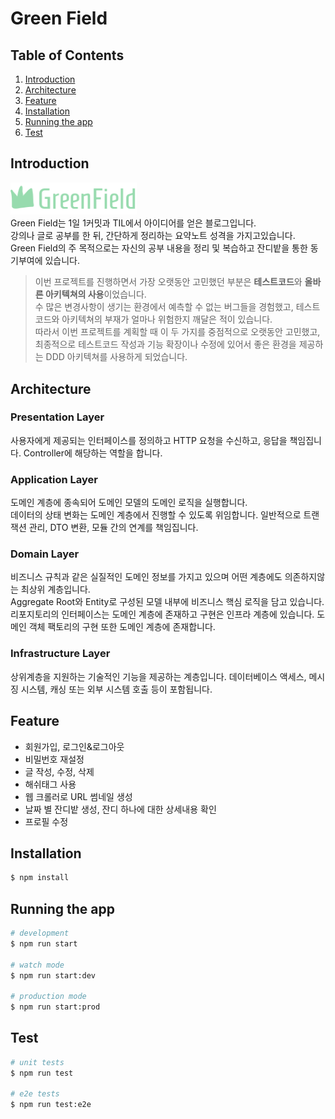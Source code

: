 # Green Field

## Table of Contents

1. [ Introduction ](#introduction)
2. [ Architecture ](#architecture)
3. [ Feature ](#feature)
4. [ Installation ](#installation)
5. [ Running the app ](#running-app)
6. [ Test ](#test)

<a name="introduction"></a>

## Introduction

<img src="logo.png" width="40%" height="30%" alt="GreenField Logo"></img></br>
Green Field는 1일 1커밋과 TIL에서 아이디어를 얻은 블로그입니다.</br>
강의나 글로 공부를 한 뒤, 간단하게 정리하는 요약노트 성격을 가지고있습니다.</br>
Green Field의 주 목적으로는 자신의 공부 내용을 정리 및 복습하고 잔디밭을 통한 동기부여에 있습니다.

> 이번 프로젝트를 진행하면서 가장 오랫동안 고민했던 부분은 **테스트코드**와 **올바른 아키텍쳐의 사용**이었습니다.</br>
> 수 많은 변경사항이 생기는 환경에서 예측할 수 없는 버그들을 경험했고, 테스트코드와 아키텍쳐의 부재가 얼마나 위험한지 깨달은 적이 있습니다.</br>
> 따라서 이번 프로젝트를 계획할 때 이 두 가지를 중점적으로 오랫동안 고민했고, 최종적으로 테스트코드 작성과 기능 확장이나 수정에 있어서 좋은 환경을 제공하는 DDD 아키텍쳐를 사용하게 되었습니다.

<a name="architecture"></a>

## Architecture

### Presentation Layer

사용자에게 제공되는 인터페이스를 정의하고 HTTP 요청을 수신하고, 응답을 책임집니다. Controller에 해당하는 역할을 합니다.

### Application Layer

도메인 계층에 종속되어 도메인 모델의 도메인 로직을 실행합니다.</br>데이터의 상태 변화는 도메인 계층에서 진행할 수 있도록 위임합니다.
일반적으로 트랜잭션 관리, DTO 변환, 모듈 간의 연계를 책임집니다.

### Domain Layer

비즈니스 규칙과 같은 실질적인 도메인 정보를 가지고 있으며 어떤 계층에도 의존하지않는 최상위 계층입니다.</br>
Aggregate Root와 Entity로 구성된 모델 내부에 비즈니스 핵심 로직을 담고 있습니다.
리포지토리의 인터페이스는 도메인 계층에 존재하고 구현은 인프라 계층에 있습니다. 도메인 객체 팩토리의 구현 또한 도메인 계층에 존재합니다.

### Infrastructure Layer

상위계층을 지원하는 기술적인 기능을 제공하는 계층입니다. 데이터베이스 액세스, 메시징 시스템, 캐싱 또는 외부 시스템 호출 등이 포함됩니다.

<a name="feature"></a>

## Feature

- 회원가입, 로그인&로그아웃
- 비밀번호 재설정
- 글 작성, 수정, 삭제
- 해쉬태그 사용
- 웹 크롤러로 URL 썸네일 생성
- 날짜 별 잔디밭 생성, 잔디 하나에 대한 상세내용 확인
- 프로필 수정

<a name="installation"></a>

## Installation

```bash
$ npm install
```

<a name="running-app"></a>

## Running the app

```bash
# development
$ npm run start

# watch mode
$ npm run start:dev

# production mode
$ npm run start:prod
```

<a name="test"></a>

## Test

```bash
# unit tests
$ npm run test

# e2e tests
$ npm run test:e2e
```
